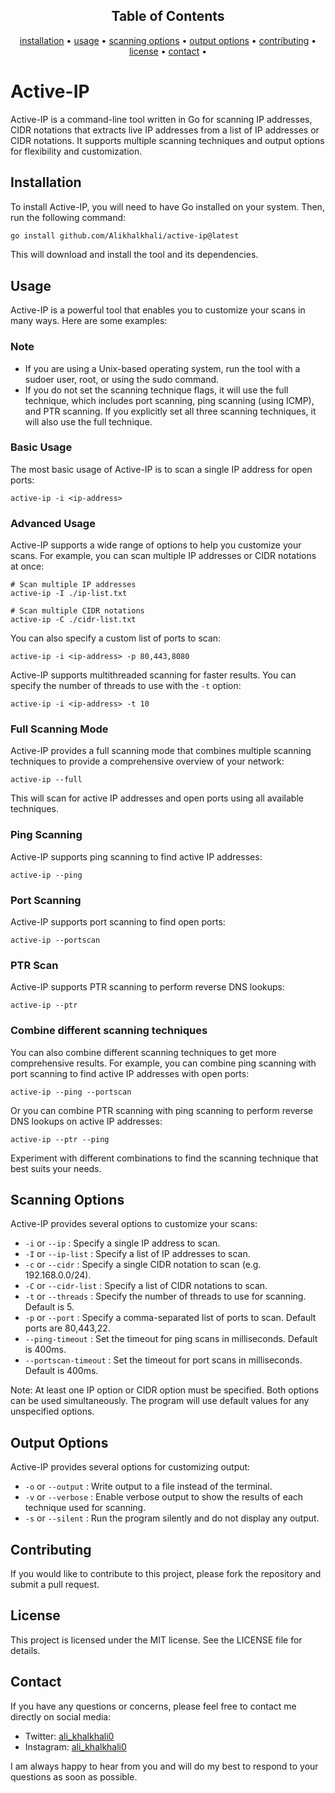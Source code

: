 <h2 align="center" >
  Table of Contents 
</h2>
<p align="center">
  <a href="#installation">installation</a> •
  <a href="#usage">usage</a> •
  <a href="#scanning-options">scanning options</a> •
  <a href="#output-options">output options</a> •
  <a href="#contributing">contributing</a> •
  <a href="#license">license</a> •
   <a href="#contact">contact</a> •
  </p>

# Active-IP

Active-IP is a command-line tool written in Go for scanning IP addresses, CIDR notations that extracts live IP addresses from a list of IP addresses or CIDR notations. It supports multiple scanning techniques and output options for flexibility and customization.

## Installation

To install Active-IP, you will need to have Go installed on your system. Then, run the following command:

```bash
go install github.com/Alikhalkhali/active-ip@latest
```

This will download and install the tool and its dependencies.

## Usage

Active-IP is a powerful tool that enables you to customize your scans in many ways. Here are some examples:

### Note 
- If you are using a Unix-based operating system, run the tool with a sudoer user, root, or using the sudo command.
- If you do not set the scanning technique flags, it will use the full technique, which includes port scanning, ping scanning (using ICMP), and PTR scanning. If you explicitly set all three scanning techniques, it will also use the full technique.

### Basic Usage

The most basic usage of Active-IP is to scan a single IP address for open ports:

```
active-ip -i <ip-address>
```

### Advanced Usage

Active-IP supports a wide range of options to help you customize your scans. For example, you can scan multiple IP addresses or CIDR notations at once:

```
# Scan multiple IP addresses 
active-ip -I ./ip-list.txt

# Scan multiple CIDR notations
active-ip -C ./cidr-list.txt
```

You can also specify a custom list of ports to scan:

```
active-ip -i <ip-address> -p 80,443,8080
```

Active-IP supports multithreaded scanning for faster results. You can specify the number of threads to use with the `-t` option:

```
active-ip -i <ip-address> -t 10
```

### Full Scanning Mode

Active-IP provides a full scanning mode that combines multiple scanning techniques to provide a comprehensive overview of your network:

```
active-ip --full 
```

This will scan for active IP addresses and open ports using all available techniques.

### Ping Scanning

Active-IP supports ping scanning to find active IP addresses:

```
active-ip --ping 
```

### Port Scanning

Active-IP supports port scanning to find open ports:

```
active-ip --portscan
```

### PTR Scan

Active-IP supports PTR scanning to perform reverse DNS lookups:

```
active-ip --ptr
```

### Combine different scanning techniques

You can also combine different scanning techniques to get more comprehensive results. For example, you can combine ping scanning with port scanning to find active IP addresses with open ports:

```
active-ip --ping --portscan
```

Or you can combine PTR scanning with ping scanning to perform reverse DNS lookups on active IP addresses:

```
active-ip --ptr --ping
```

Experiment with different combinations to find the scanning technique that best suits your needs.

## Scanning Options

Active-IP provides several options to customize your scans:

- `-i` or `--ip` : Specify a single IP address to scan.
- `-I` or `--ip-list` : Specify a list of IP addresses to scan.
- `-c` or `--cidr` : Specify a single CIDR notation to scan (e.g. 192.168.0.0/24).
- `-C` or `--cidr-list` : Specify a list of CIDR notations to scan.
- `-t` or `--threads` : Specify the number of threads to use for scanning. Default is 5.
- `-p` or `--port` : Specify a comma-separated list of ports to scan. Default ports are 80,443,22.
- `--ping-timeout` : Set the timeout for ping scans in milliseconds. Default is 400ms.
- `--portscan-timeout` : Set the timeout for port scans in milliseconds. Default is 400ms.

Note: At least one IP option or CIDR option must be specified. Both options can be used simultaneously. The program will use default values for any unspecified options.

## Output Options

Active-IP provides several options for customizing output:

- `-o` or `--output` : Write output to a file instead of the terminal.
- `-v` or `--verbose` : Enable verbose output to show the results of each technique used for scanning.
- `-s` or `--silent` : Run the program silently and do not display any output.

## Contributing

If you would like to contribute to this project, please fork the repository and submit a pull request.

## License

This project is licensed under the MIT license. See the LICENSE file for details.

## Contact

If you have any questions or concerns, please feel free to contact me directly on social media:

- Twitter: [ali_khalkhali0](https://twitter.com/ali_khalkhali0)
- Instagram: [ali_khalkhali0](https://instagram.com/ali_khalkhali0)

I am always happy to hear from you and will do my best to respond to your questions as soon as possible.

